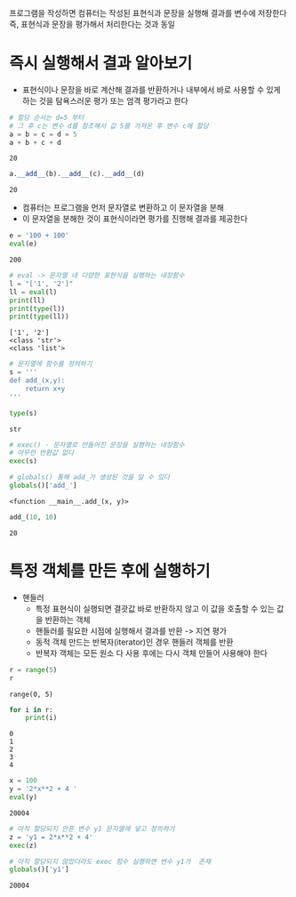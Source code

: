 프로그램을 작성하면 컴퓨터는 작성된 표현식과 문장을 실행해 결과를 변수에 저장한다  
즉, 표현식과 문장을 평가해서 처리한다는 것과 동일

# 즉시 실행해서 결과 알아보기
 - 표현식이나 문장을 바로 계산해 결과를 반환하거나 내부에서 바로 사용할 수 있게 하는 것을 탐욕스러운 평가 또는 엄격 평가라고 한다


```python
# 할당 순서는 d=5 부터
# 그 후 c는 변수 d를 참조해서 값 5를 가져온 후 변수 c에 할당
a = b = c = d = 5
a + b + c + d
```




    20




```python
a.__add__(b).__add__(c).__add__(d)
```




    20



- 컴퓨터는 프로그램을 먼저 문자열로 변환하고 이 문자열을 분해
- 이 문자열을 분해한 것이 표현식이라면 평가를 진행해 결과를 제공한다


```python
e = '100 + 100'
eval(e)
```




    200




```python
# eval -> 문자열 내 다양한 표현식을 실행하는 내장함수
l = "['1', '2']"
ll = eval(l)
print(ll)
print(type(l))
print(type(ll))
```

    ['1', '2']
    <class 'str'>
    <class 'list'>
    


```python
# 문자열에 함수를 정의하기
s = '''
def add_(x,y):
    return x+y
'''
```


```python
type(s)
```




    str




```python
# exec() - 문자열로 만들어진 문장을 실행하는 내장함수
# 아무런 반환값 없다
exec(s)
```


```python
# globals() 통해 add_가 생성된 것을 알 수 있다
globals()['add_']
```




    <function __main__.add_(x, y)>




```python
add_(10, 10)
```




    20



# 특정 객체를 만든 후에 실행하기

- 핸들러
    - 특정 표현식이 실행되면 결괏값 바로 반환하지 않고 이 값을 호출할 수 있는 값을 반환하는 객체
    - 핸들러를 필요한 시점에 실행해서 결과를 반환 -> 지연 평가
    - 동적 객체 만드는 반복자(iterator)인 경우 핸들러 객체를 반환
    - 반복자 객체는 모든 원소 다 사용 후에는 다시 객체 만들어 사용해야 한다


```python
r = range(5)
r
```




    range(0, 5)




```python
for i in r:
    print(i)
```

    0
    1
    2
    3
    4
    


```python
x = 100
y = '2*x**2 + 4 '
eval(y)
```




    20004




```python
# 아직 할당되지 안흔 변수 y1 문자열에 넣고 정의하기
z = 'y1 = 2*x**2 + 4'
exec(z)
```


```python
# 아직 할당되지 않았더라도 exec 함수 실행하면 변수 y1가  존재
globals()['y1']
```




    20004




```python

```
